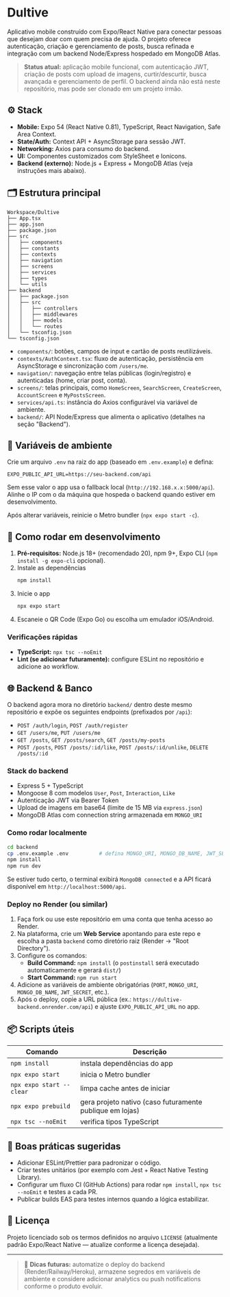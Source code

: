 # Dultive

Aplicativo mobile construído com Expo/React Native para conectar pessoas que desejam doar com quem precisa de ajuda. O projeto oferece autenticação, criação e gerenciamento de posts, busca refinada e integração com um backend Node/Express hospedado em MongoDB Atlas.

> **Status atual:** aplicação mobile funcional, com autenticação JWT, criação de posts com upload de imagens, curtir/descurtir, busca avançada e gerenciamento de perfil. O backend ainda não está neste repositório, mas pode ser clonado em um projeto irmão.

## ⚙️ Stack

- **Mobile:** Expo 54 (React Native 0.81), TypeScript, React Navigation, Safe Area Context.
- **State/Auth:** Context API + AsyncStorage para sessão JWT.
- **Networking:** Axios para consumo do backend.
- **UI:** Componentes customizados com StyleSheet e Ionicons.
- **Backend (externo):** Node.js + Express + MongoDB Atlas (veja instruções mais abaixo).

## 🗂 Estrutura principal

```
Workspace/Dultive
├── App.tsx
├── app.json
├── package.json
├── src
│   ├── components
│   ├── constants
│   ├── contexts
│   ├── navigation
│   ├── screens
│   ├── services
│   ├── types
│   └── utils
├── backend
│   ├── package.json
│   ├── src
│   │   ├── controllers
│   │   ├── middlewares
│   │   ├── models
│   │   └── routes
│   └── tsconfig.json
└── tsconfig.json
```

- `components/`: botões, campos de input e cartão de posts reutilizáveis.
- `contexts/AuthContext.tsx`: fluxo de autenticação, persistência em AsyncStorage e sincronização com `/users/me`.
- `navigation/`: navegação entre telas públicas (login/registro) e autenticadas (home, criar post, conta).
- `screens/`: telas principais, como `HomeScreen`, `SearchScreen`, `CreateScreen`, `AccountScreen` e `MyPostsScreen`.
- `services/api.ts`: instância do Axios configurável via variável de ambiente.
- `backend/`: API Node/Express que alimenta o aplicativo (detalhes na seção "Backend").

## 🔐 Variáveis de ambiente

Crie um arquivo `.env` na raiz do app (baseado em `.env.example`) e defina:

```
EXPO_PUBLIC_API_URL=https://seu-backend.com/api
```

Sem esse valor o app usa o fallback local (`http://192.168.x.x:5000/api`). Alinhe o IP com o da máquina que hospeda o backend quando estiver em desenvolvimento.

Após alterar variáveis, reinicie o Metro bundler (`npx expo start -c`).

## 🚀 Como rodar em desenvolvimento

1. **Pré-requisitos:** Node.js 18+ (recomendado 20), npm 9+, Expo CLI (`npm install -g expo-cli` opcional).
2. Instale as dependências
	```bash
	npm install
	```
3. Inicie o app
	```bash
	npx expo start
	```
4. Escaneie o QR Code (Expo Go) ou escolha um emulador iOS/Android.

### Verificações rápidas

- **TypeScript:** `npx tsc --noEmit`
- **Lint (se adicionar futuramente):** configure ESLint no repositório e adicione ao workflow.

## 🌐 Backend & Banco

O backend agora mora no diretório `backend/` dentro deste mesmo repositório e expõe os seguintes endpoints (prefixados por `/api`):

- `POST /auth/login`, `POST /auth/register`
- `GET /users/me`, `PUT /users/me`
- `GET /posts`, `GET /posts/search`, `GET /posts/my-posts`
- `POST /posts`, `POST /posts/:id/like`, `POST /posts/:id/unlike`, `DELETE /posts/:id`

### Stack do backend

- Express 5 + TypeScript
- Mongoose 8 com modelos `User`, `Post`, `Interaction`, `Like`
- Autenticação JWT via Bearer Token
- Upload de imagens em base64 (limite de 15 MB via `express.json`)
- MongoDB Atlas com connection string armazenada em `MONGO_URI`

### Como rodar localmente

```bash
cd backend
cp .env.example .env          # defina MONGO_URI, MONGO_DB_NAME, JWT_SECRET, PORT
npm install
npm run dev
```

Se estiver tudo certo, o terminal exibirá `MongoDB connected` e a API ficará disponível em `http://localhost:5000/api`.

### Deploy no Render (ou similar)

1. Faça fork ou use este repositório em uma conta que tenha acesso ao Render.
2. Na plataforma, crie um **Web Service** apontando para este repo e escolha a pasta `backend` como diretório raiz (Render → "Root Directory").
3. Configure os comandos:
	- **Build Command:** `npm install` (o `postinstall` será executado automaticamente e gerará `dist/`)
	- **Start Command:** `npm run start`
4. Adicione as variáveis de ambiente obrigatórias (`PORT`, `MONGO_URI`, `MONGO_DB_NAME`, `JWT_SECRET`, etc.).
5. Após o deploy, copie a URL pública (ex.: `https://dultive-backend.onrender.com/api`) e ajuste `EXPO_PUBLIC_API_URL` no app.

## 📦 Scripts úteis

| Comando | Descrição |
| ------- | --------- |
| `npm install` | instala dependências do app |
| `npx expo start` | inicia o Metro bundler |
| `npx expo start --clear` | limpa cache antes de iniciar |
| `npx expo prebuild` | gera projeto nativo (caso futuramente publique em lojas) |
| `npx tsc --noEmit` | verifica tipos TypeScript |

## 🧪 Boas práticas sugeridas

- Adicionar ESLint/Prettier para padronizar o código.
- Criar testes unitários (por exemplo com Jest + React Native Testing Library).
- Configurar um fluxo CI (GitHub Actions) para rodar `npm install`, `npx tsc --noEmit` e testes a cada PR.
- Publicar builds EAS para testes internos quando a lógica estabilizar.

## 📄 Licença

Projeto licenciado sob os termos definidos no arquivo `LICENSE` (atualmente padrão Expo/React Native — atualize conforme a licença desejada).

---

> 💬 **Dicas futuras:** automatize o deploy do backend (Render/Railway/Heroku), armazene segredos em variáveis de ambiente e considere adicionar analytics ou push notifications conforme o produto evoluir.